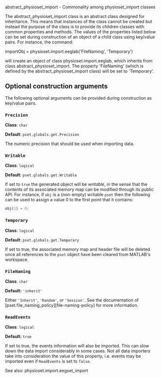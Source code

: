 abstract_physioset_import - Commonality among physioset_import classes

The abstract_physioset_import class is an abstract class designed for
inheritance. This means that instances of the class cannot be created
but instead the purpose of the class is to provide its children
classes with common properties and methods. The values of the
properties listed below can be set during construction of an object
of a child class using key/value pairs. For instance, the command:

importObj = physioset.import.eeglab('FileNaming', 'Temporary')

will create an object of class physioset.import.eeglab, which inherits
from class abstract_physioset_import. The property 'FileNaming' (which
is defined by the abstract_physioset_import class) will be set to
'Temporary'. 


## Optional construction arguments

The following optional arguments can be provided during construction
as key/value pairs.


### `Precision`

__Class__: `char`

__Default__: `pset.globals.get.Precision`

The numeric precision that should be used when importing data. 


### `Writable`

__Class__: `logical` 

__Default__: `pset.globals.get.Writable`

If set to `true` the generated object will be _writable_, in the
sense that the contents of its associated memory map can be modified
through its public API. For instance, if `obj` is a (non-empty)
writable `pset` then the following can be used to assign a value 0 to
the first point that it contains:

````matlab
obj(1) = 0;
````

### `Temporary`

__Class__: `logical`

__Default__: `pset.globals.get.Temporary`

If set to true, the associated memory map and header file will be
deleted once all references to the `pset` object have been cleared
from MATLAB's workspace.

### `FileNaming`

__Class__: `char`

__Default:__ `'inherit'`

Either `'Inherit'`, `'Random'`, or `'Session'`. See the documentation
of [pset.file_naming_policy][file-naming-policy] for more
information.


### `ReadEvents`

__Class__: `logical`

__Default:__ `true`

If set to true, the events information will also be imported. This
can slow down the data import considerably in some cases. Not all
data importers take into consideration the value of this property,
i.e. events may be imported even if `ReadEvents` is set to `false`.


See also: physioset.import.eegset_import
